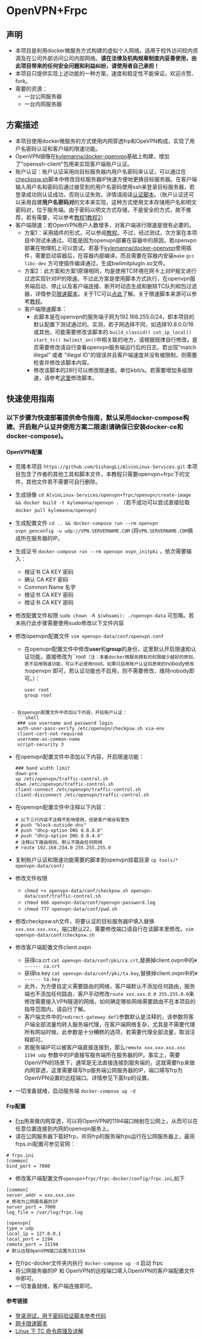 # OpenVPN+Frpc

## 声明
- 本项目是利用docker微服务方式构建的虚拟个人网络。适用于校外访问校内资源及在公司外部访问公司内部网络。**请在法律及机构规章制度内妥善使用，由此项目带来的任何安全问题和利益纠纷，请使用者自己承担！**
- 本项目只提供实现上述功能的一种方案，速度和稳定性不能保证。欢迎点赞、fork。
- 需要的资源：
  - 一台公网服务器
  - 一台内网服务器

## 方案描述
- 本项目使用docker微服务的方式使用内网穿透frp和OpeVPN构成，实现了用户名密码认证和客户端的限速功能。
- OpenVPN镜像在[kylemanna/docker-openvpn](https://github.com/kylemanna/docker-openvpn)基础上构建，增加了"openssh-client"包用来实现客户端账户认证。
- 账户认证：账户认证采用向目标服务器内用户名密码来认证，可以通过在[checkpsw.sh](https://github.com/SishangLi/AlvinLinux-Services/blob/master/openvpn%2Bfrpc/openvpn/tools/checkpsw.sh)脚本中修改目标服务器IP快速方便地更换目标服务器。在客户端输入用户名和密码后通过接受到的用户名密码使用ssh来登录目标服务器，若登录成功则认证成功，否则认证失败。详情请阅读[认证脚本](https://github.com/SishangLi/AlvinLinux-Services/blob/master/openvpn%2Bfrpc/openvpn/tools/checkpsw.sh)。（账户认证还可以采用自建**用户名密码对**的文本来实现，这种方式使用文本存储用户名和明文密码对，位于服务端。由于密码以明文方式存储，不是安全的方式，故不推荐，若有需要，可以参考[教程1](https://xu3352.github.io/linux/2017/06/08/openvpn-use-username-and-password-authentication)[教程2](https://www.wangfeng.live/2019/09/osxzhmmdl/)）
- 客户端限速：若OpenVPN用户人数增多，对客户端进行限速是很有必要的。
  - 方案1：采用插件的形式，可以参阅[教程](http://www.sskywatcher.com/blog/archives/48)。不过，经过测试，次方案在本项目中测试未通过。可能是因为openvpn部署在容器中的原因，若openvpn部署在物理机上可以尝试。若基于[kylemanna/docker-openvpn](https://github.com/kylemanna/docker-openvpn)使用插件，需要启动容器后，在容器内部编译，而且需要在容器内安装`make` `gcc` `libc-dev` 方可使插件编译通过，生成bwlimitplugin.so文件。
  - 方案2：此方案和方案1原理相同，均是使用TC环境在网卡上对IP报文进行过滤实现针对IP的限速。不过此方案是使用脚本方式执行，在openvpn服务端启动、停止以及客户端连接、断开时动态生成和删除TC队列和包过滤器，详情参见[限速脚本](https://github.com/SishangLi/AlvinLinux-Services/blob/master/openvpn%2Bfrpc/openvpn/tools/traffic-control.sh)。关于TC可以[点此](https://blog.csdn.net/pansaky/article/details/88801249)了解。关于限速脚本来源可以参考[教程](https://serverfault.com/questions/777875/how-to-do-traffic-shaping-rate-limiting-with-tc-per-openvpn-client)。
  - 客户端限速脚本：
    - 此脚本是在openvpn的服务端子网为192.168.255.0/24，即本项目的默认配置下测试通过的。实测，若子网选择不同，如选择10.8.0.0/16或其他，可能需要修改该脚本的 `build_classid() cut_ip_local() start_tc() bwlimit_on()`中相关联的地方，请根据规律自行修改。是否需要修改请自行查看openvpn服务端运行后的日志，若出现"match illegal" 或者 "illegal ID"的错误并且客户端速度并没有被限制，则需要检查并修改该脚本内容。
    - 修改该脚本的28行可以修改限速值，单位kbit/s。若需要增加多级限速，请参考[这里](https://serverfault.com/questions/777875/how-to-do-traffic-shaping-rate-limiting-with-tc-per-openvpn-client)修改脚本。

## 快速使用指南
### 以下步骤为快速部署提供命令指南，默认采用docker-compose构建、开启账户认证并使用方案二限速(请确保已安装docker-ce和docker-compose)。
#### OpenVPN配置
- 克隆本项目 `https://github.com/SishangLi/AlvinLinux-Services.git` 本项目包含了作者的其他工具和脚本文件，本教程只需要openvpn+frpc下的文件，其他文件若不需要可自行删除。

- 生成镜像 `cd AlvinLinux-Services/openvpn+frpc/openvpn/create-image && docker build -t kylemanna/openvpn .` （若不成功可以尝试直接拉取`docker pull kylemanna/openvpn`）

- 生成配置文件 `cd .. && docker-compose run --rm openvpn ovpn_genconfig -u udp://VPN.SERVERNAME.COM` (将`VPN.SERVERNAME.COM`换成所在服务器的IP。

- 生成证书 `docker-compose run --rm openvpn ovpn_initpki` ，依次需要输入：
  - 根证书 CA KEY 密码
  - 确认 CA KEY 密码
  - Common Name 名字
  - 根证书 CA KEY 密码
  - 根证书 CA KEY 密码
  
- 修改配置文件权限 `sudo chown -R $(whoami): ./openvpn-data` 可忽略。若未执行此步骤需要使用sudo修改以下文件内容

- 修改openvpn配置文件 `vim openvpn-data/conf/openvpn.conf`
  - 在openvpn配置文件中修改**user**和**group**的身份，这里默认开启限速和认证功能，直接修改为``root`（注：本着docker微服务拥有的权限越少越好的原则，若不启用限速功能，可以不必使用`root`。如果只启用账户认证将原来的`nobody`修改为`openvpn`即可，若认证功能也不启用，则不需要修改，维持nobody即可。）：
    
    ```
    user root 
    group root
```
    
  - 在openvpn配置文件中添加以下内容，开启账户认证：
    ```shell
    ### use username and password login
    auth-user-pass-verify /etc/openvpn/checkpsw.sh via-env
    client-cert-not-required
    username-as-common-name
    script-security 3
  ```
  
  - 在openvpn配置文件中添加以下内容，开启限速功能：
    ```shell
    ### band width limit
    down-pre
    up /etc/openvpn/traffic-control.sh
    down /etc/openvpn/traffic-control.sh
    client-connect /etc/openvpn/traffic-control.sh
    client-disconnect /etc/openvpn/traffic-control.sh
    ```
    
  - 在openvpn配置文件中注释以下内容：
    ```shell
    # 以下三行内容不注释不影响使用，但是客户端会有警告
    # push "block-outside-dns"
    # push "dhcp-option DNS 8.8.8.8"
    # push "dhcp-option DNS 8.8.4.4"
    # 注释以下路由规则，默认不路由任何网络
    # route 192.168.254.0 255.255.255.0
    ```
  
- 复制账户认证和限速功能需要的脚本到openvpn挂载目录 `cp tools/* openvpn-data/conf/`

- 修改文件权限
  - `chmod +x openvpn-data/conf/checkpsw.sh openvpn-data/conf/traffic-control.sh`
  - `chmod 666 openvpn-data/conf/openvpn-password.log`
  - `chmod 777 openvpn-data/conf/pwd.sh`
  
- 修改checkpsw.sh文件，将要认证的目标服务器IP填入替换`xxx.xxx.xxx.xxx`，端口默认22，需要修改端口请自行在该脚本里修改。`vim openvpn-data/conf/checkpsw.sh`

- 修改客户端配置文件client.ovpn
  
  - 获得ca.crt `cat openvpn-data/conf/pki/ca.crt`,替换掉client.ovpn中的`# ------ ca.crt`
  - 获得ta.key `cat openvpn-data/conf/pki/ta.key`,替换掉client.ovpn中的`# ------ ta.key`
  - 此外，为方便自定义需要路由的网络，客户端默认不添加任何路由，服务端也不添加任何路由，客户手动修改`route xxx.xxx.0.0 255.255.0.0`来修改需要接入VPN隧道的网络，如何确定哪些网络需要路由不在本项目的指导范围内，请自行了解。
  - 客户端文件中的`redirect-gateway def1`参数默认是注释的，该参数将客户端全部流量均转入服务端代理，在客户端网络复杂，尤其是不需要代理所有网站时候，此参数是十分糟糕的选项，若需要代理全部流量，取消注释即可。
  - 若服务端IP可以被客户端直接连接到，那么`remote xxx.xxx.xxx.xxx 1194 udp` 参数中的IP直接写服务端所在服务器的IP。事实上，需要OpenVPN的场景下，通常是无法直接连接到服务端的，这就需要frp来做内网穿透，这里需要填写frp服务端公网服务器的IP，端口填写frp为OpenVPN设置的远程端口。详情参见下面frp的设置。
  
- 一切准备就绪，启动服务端 `docker-compose up -d`

#### Frp配置
- [Frp](https://github.com/fatedier/frp)用来做内网穿透，可以将OpenVPN的1194端口映射在公网上，从而可以在任意位置连接到内网的openvpn服务上。
- 请在公网服务器下载好frp，并将frp的服务端frps运行在公网服务器上，最简frps.ini配置可参见官网：
```
# frps.ini
[common]
bind_port = 7000
```
- 修改客户端配置文件`openvpn+frpc/frpc-docker/config/frpc.ini`,如下

```
[common]
server_addr = xxx.xxx.xxx 
# 修改为公网服务器的IP
server_port = 7000
log_file = /var/log/frpc.log

[openvpn]
type = udp
local_ip = 127.0.0.1
local_port = 1194
remote_port = 31194
# 默认远程OpenVPN端口设置为31194
```
- 在frpc-docker文件夹内执行 `docker-compose up -d` 启动 frpc
- 将公网服务器的IP 和 OpenVPN的远程端口填入OpenVPN的客户端配置文件中即可。
- 一切准备就绪，客户端连接即可。


#### 参考链接

- [登录测试，用于密码验证脚本参考代码](https://blog.csdn.net/dieaixia5129/article/details/86438820)
- [网卡限速脚本](https://serverfault.com/questions/777875/how-to-do-traffic-shaping-rate-limiting-with-tc-per-openvpn-client)
- [Linux 下 TC 命令原理及详解](https://blog.csdn.net/pansaky/article/details/88801249)